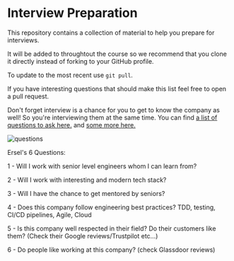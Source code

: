 # Interview Preparation

This repository contains a collection of material to help you prepare for interviews.

It will be added to throughtout the course so we recommend that you clone it directly instead of forking to your GitHub profile.

To update to the most recent use `git pull`.

If you have interesting questions that should make this list feel free to open a pull request.

Don't forget interview is a chance for you to get to know the company as well! So you're interviewing them at the same time. You can find [a list of questions to ask here.](https://github.com/viraptor/reverse-interview) and [some more here.](https://theworst.dev/interview-questions-for-interviewees/)

![questions](https://github.com/MCRcodes/interview-prep/raw/master/Screen%20Shot%202020-06-30%20at%2010.43.24.png)


Ersel's 6 Questions:

1 - Will I work with senior level engineers whom I can learn from?

2 - Will I work with interesting and modern tech stack?

3 - Will I have the chance to get mentored by seniors?

4 - Does this company follow engineering best practices? TDD, testing, CI/CD pipelines, Agile, Cloud

5 - Is this company well respected in their field? Do their customers like them? (Check their Google reviews/Trustpilot etc...) 

6 - Do people like working at this company? (check Glassdoor reviews)

